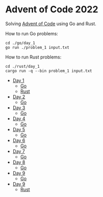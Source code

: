 # Advent of Code 2022

Solving [Advent of Code](https://adventofcode.com/2022) using Go and Rust.

How to run Go problems:

```
cd ./go/day_1
go run ./problem_1 input.txt
```

How to run Rust problems:

```
cd ./rust/day_1
cargo run -q --bin problem_1 input.txt
```

- [Day 1](https://adventofcode.com/2022/day/1)
  - [Go](./go/day_1)
  - [Rust](./rust/day_1)
- [Day 2](https://adventofcode.com/2022/day/2)
  - [Go](./go/day_3)
- [Day 3](https://adventofcode.com/2022/day/3)
  - [Go](./go/day_3)
- [Day 4](https://adventofcode.com/2022/day/4)
  - [Go](./go/day_4)
- [Day 5](https://adventofcode.com/2022/day/5)
  - [Go](./go/day_5)
- [Day 6](https://adventofcode.com/2022/day/6)
  - [Go](./go/day_6)
- [Day 7](https://adventofcode.com/2022/day/7)
  - [Go](./go/day_7)
- [Day 8](https://adventofcode.com/2022/day/8)
  - [Go](./go/day_8)
- [Day 9](https://adventofcode.com/2022/day/9)
  - [Go](./go/day_9)
- [Day 9](https://adventofcode.com/2022/day/10)
  - [Rust](./rust/day_10)
